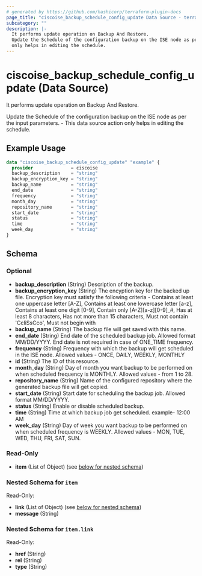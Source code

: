 ```yaml
---
# generated by https://github.com/hashicorp/terraform-plugin-docs
page_title: "ciscoise_backup_schedule_config_update Data Source - terraform-provider-ciscoise"
subcategory: ""
description: |-
  It performs update operation on Backup And Restore.
  Update the Schedule of the configuration backup on the ISE node as per the input parameters. - This data source action
  only helps in editing the schedule.
---
```


# ciscoise_backup_schedule_config_update (Data Source)

It performs update operation on Backup And Restore.

Update the Schedule of the configuration backup on the ISE node as per the input parameters. - This data source action
only helps in editing the schedule.

## Example Usage

```terraform
data "ciscoise_backup_schedule_config_update" "example" {
  provider              = ciscoise
  backup_description    = "string"
  backup_encryption_key = "string"
  backup_name           = "string"
  end_date              = "string"
  frequency             = "string"
  month_day             = "string"
  repository_name       = "string"
  start_date            = "string"
  status                = "string"
  time                  = "string"
  week_day              = "string"
}
```

<!-- schema generated by tfplugindocs -->
## Schema

### Optional

- **backup_description** (String) Description of the backup.
- **backup_encryption_key** (String) The encyption key for the backed up file. Encryption key must satisfy the following criteria - Contains at least one uppercase letter [A-Z], Contains at least one lowercase letter [a-z], Contains at least one digit [0-9], Contain only [A-Z][a-z][0-9]_#, Has at least 8 characters, Has not more than 15 characters, Must not contain 'CcIiSsCco', Must not begin with
- **backup_name** (String) The backup file will get saved with this name.
- **end_date** (String) End date of the scheduled backup job. Allowed format MM/DD/YYYY. End date is not required in case of ONE_TIME frequency.
- **frequency** (String) Frequency with which the backup will get scheduled in the ISE node. Allowed values - ONCE, DAILY, WEEKLY, MONTHLY
- **id** (String) The ID of this resource.
- **month_day** (String) Day of month you want backup to be performed on when scheduled frequency is MONTHLY. Allowed values - from 1 to 28.
- **repository_name** (String) Name of the configured repository where the generated backup file will get copied.
- **start_date** (String) Start date for scheduling the backup job. Allowed format MM/DD/YYYY.
- **status** (String) Enable or disable scheduled backup.
- **time** (String) Time at which backup job get scheduled. example- 12:00 AM
- **week_day** (String) Day of week you want backup to be performed on when scheduled frequency is WEEKLY. Allowed values - MON, TUE, WED, THU, FRI, SAT, SUN.

### Read-Only

- **item** (List of Object) (see [below for nested schema](#nestedatt--item))

<a id="nestedatt--item"></a>
### Nested Schema for `item`

Read-Only:

- **link** (List of Object) (see [below for nested schema](#nestedobjatt--item--link))
- **message** (String)

<a id="nestedobjatt--item--link"></a>
### Nested Schema for `item.link`

Read-Only:

- **href** (String)
- **rel** (String)
- **type** (String)



